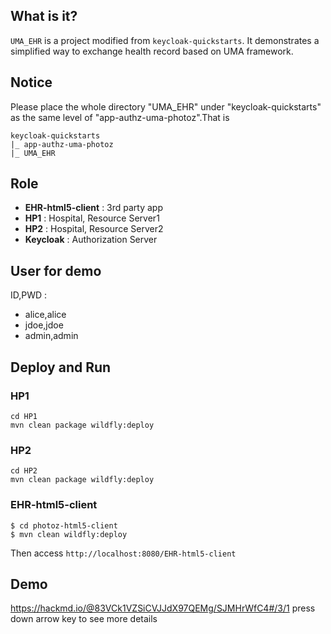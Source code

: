 ## What is it?
`UMA_EHR` is a project modified from `keycloak-quickstarts`. 
It demonstrates a simplified way to exchange health record based on UMA framework.
## Notice
Please place the whole directory "UMA_EHR" under "keycloak-quickstarts" as the same level of "app-authz-uma-photoz".That is
```
keycloak-quickstarts
|_ app-authz-uma-photoz
|_ UMA_EHR
```

## Role
* **EHR-html5-client** : 3rd party app
* **HP1** : Hospital, Resource Server1
* **HP2** : Hospital, Resource Server2
* **Keycloak** : Authorization Server

## User for demo
ID,PWD :
* alice,alice
* jdoe,jdoe
* admin,admin

## Deploy and Run
### HP1
```
cd HP1
mvn clean package wildfly:deploy
```
### HP2
```
cd HP2
mvn clean package wildfly:deploy
```
### EHR-html5-client
```
$ cd photoz-html5-client
$ mvn clean wildfly:deploy
```
Then access 
`http://localhost:8080/EHR-html5-client`

## Demo 
https://hackmd.io/@83VCk1VZSiCVJJdX97QEMg/SJMHrWfC4#/3/1
press down arrow key to see more details
